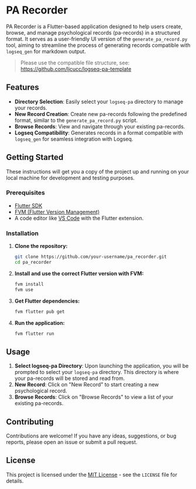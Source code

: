 # PA Recorder

PA Recorder is a Flutter-based application designed to help users create, browse, and manage psychological records (pa-records) in a structured format. It serves as a user-friendly UI version of the `generate_pa_record.py` tool, aiming to streamline the process of generating records compatible with `logseq_gen` for markdown output.

> Please use the compatible file structure, see: https://github.com/ljcucc/logseq-pa-template

## Features

*   **Directory Selection**: Easily select your `logseq-pa` directory to manage your records.
*   **New Record Creation**: Create new pa-records following the predefined format, similar to the `generate_pa_record.py` script.
*   **Browse Records**: View and navigate through your existing pa-records.
*   **Logseq Compatibility**: Generates records in a format compatible with `logseq_gen` for seamless integration with Logseq.

## Getting Started

These instructions will get you a copy of the project up and running on your local machine for development and testing purposes.

### Prerequisites

*   [Flutter SDK](https://flutter.dev/docs/get-started/install)
*   [FVM (Flutter Version Management)](https://fvm.app/docs/getting_started/installation)
*   A code editor like [VS Code](https://code.visualstudio.com/) with the Flutter extension.

### Installation

1.  **Clone the repository:**
    ```bash
    git clone https://github.com/your-username/pa_recorder.git
    cd pa_recorder
    ```

2.  **Install and use the correct Flutter version with FVM:**
    ```bash
    fvm install
    fvm use
    ```

3.  **Get Flutter dependencies:**
    ```bash
    fvm flutter pub get
    ```

4.  **Run the application:**
    ```bash
    fvm flutter run
    ```

## Usage

1.  **Select logseq-pa Directory**: Upon launching the application, you will be prompted to select your `logseq-pa` directory. This directory is where your pa-records will be stored and read from.
2.  **New Record**: Click on "New Record" to start creating a new psychological record.
3.  **Browse Records**: Click on "Browse Records" to view a list of your existing pa-records.

## Contributing

Contributions are welcome! If you have any ideas, suggestions, or bug reports, please open an issue or submit a pull request.

## License

This project is licensed under the [MIT License](https://opensource.org/licenses/MIT) - see the `LICENSE` file for details.
